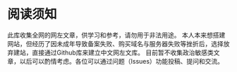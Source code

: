 # 阅读须知
此库收集全网的网左文章，供学习和参考，请勿用于非法用途。
本人本来想搭建网站，但经历了因未成年导致备案失败、购买域名与服务器失败等挫折后，选择放弃建站，直接通过Github库来建立中文网左文库。
目前暂不收集政治敏感类文章，以后可以酌情考虑。各位可以通过问题（Issues）功能投稿、提问和交流。
